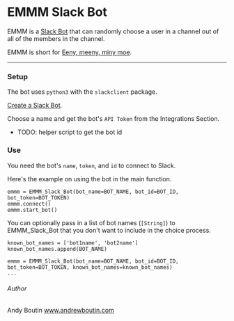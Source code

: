 # EMMM Slack Bot

EMMM is a [Slack Bot](https://api.slack.com/bot-users) that can randomly choose a user in a channel out of all of the members in the channel.

EMMM is short for [Eeny, meeny, miny moe](https://en.wikipedia.org/wiki/Eeny,_meeny,_miny,_moe).

---

### Setup

The bot uses `python3` with the `slackclient` package.

[Create a Slack Bot](https://api.slack.com/custom-integrations).

Choose a name and get the bot's `API Token` from the Integrations Section.

- TODO: helper script to get the bot id

### Use

You need the bot's `name`, `token`, and `id` to connect to Slack.

Here's the example on using the bot in the main function.

```
emmm = EMMM_Slack_Bot(bot_name=BOT_NAME, bot_id=BOT_ID, bot_token=BOT_TOKEN)
emmm.connect()
emmm.start_bot()
```

You can optionally pass in a list of bot names (`[String]`) to EMMM_Slack_Bot that you don't want to include in the choice process.

```
known_bot_names = ['bot1name', 'bot2name']
known_bot_names.append(BOT_NAME)

emmm = EMMM_Slack_Bot(bot_name=BOT_NAME, bot_id=BOT_ID, bot_token=BOT_TOKEN, known_bot_names=known_bot_names)
...
```

###### Author

Andy Boutin
www.andrewboutin.com
